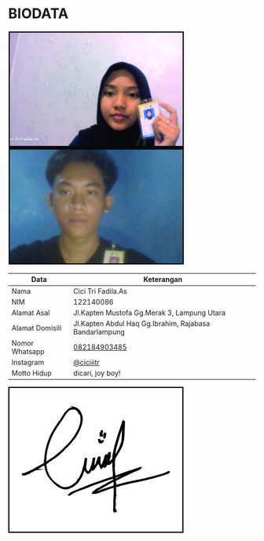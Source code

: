 # BIODATA

![Foto](086_foto.jpg)

| Data            | Keterangan |
| --------------- | ------------- |
| Nama            | Cici Tri Fadila.As |
| NIM             | 122140086 |
| Alamat Asal     | Jl.Kapten Mustofa Gg.Merak 3, Lampung Utara |
| Alamat Domisili | Jl.Kapten Abdul Haq Gg.Ibrahim, Rajabasa Bandarlampung |
| Nomor Whatsapp  | [082184903485](https://wa.me/+6282184903485) |
| Instagram       | [@ciciiitr](https://instagram.com/ciciiitr) |
| Motto Hidup     | dicari, joy boy! |

![TTD](086_ttd.jpg)
